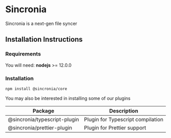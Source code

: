 # Sincronia

Sincronia is a next-gen file syncer

## Installation Instructions

### Requirements

You will need:
__nodejs__ >= 12.0.0

### Installation

`npm install @sincronia/core`

You may also be interested in installing some of our plugins

| Package                      | Description                       |
| ---------------------------- | --------------------------------- |
| @sincronia/typescript-plugin | Plugin for Typescript compilation |
| @sincronia/prettier-plugin   | Plugin for Prettier support       |
